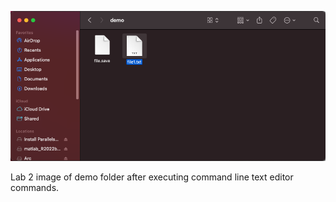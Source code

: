 ![Screenshot](322Lab2.png)

Lab 2 image of demo folder after executing command line text editor commands. 
